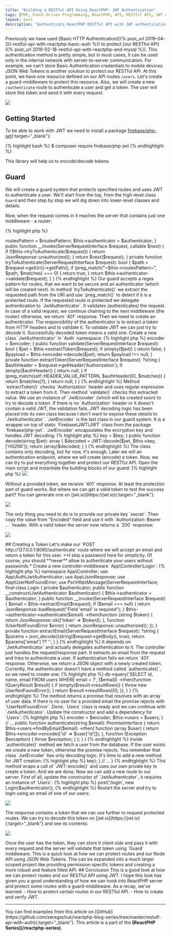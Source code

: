 ```yaml
---
title: "Building a RESTful API Using ReactPHP: JWT Authentication"
tags: [PHP, Event-Driven Programming, ReactPHP, API, RESTful API, JWT Authentication]
layout: post
description: "Authenticate ReactPHP RESTful API with JWT authentication"
---
```


Previously we have used [Basic HTTP Authentication]({% post_url 2019-04-20-restful-api-with-reactphp-basic-auth %}) to protect [our RESTful API]({% post_url 2019-02-18-restful-api-with-reactphp-and-mysql %}). This authentication method is pretty simple, but in most cases, it can be used only in the internal network with server-to-server communication. For example, we can't store Basic Authentication credentials to mobile devices. JSON Web Tokens is another solution to protect our RESTful API. At this point, we have one resource defined on our API routes `/users`. Let's create a guard-middleware to protect this resource. Also, we will create a new `/authenticate` route to authenticate a user and get a token. The user will store this token and send it with every request.

<div class="row">
    <p class="text-center image col-sm-6 col-sm-offset-3">
        <img src="/assets/images/posts/reactphp-restful-api-authentication/jwt-logo.jpg">
    </p>
</div>

## Getting Started

To be able to work with JWT we need to install a package [firebase/php-jwt](https://github.com/firebase/php-jwt){:target="_blank"}:

{% highlight bash %}
$ composer require firebase/php-jwt
{% endhighlight %}

This library will help us to encode/decode tokens.

## Guard

We will create a guard system that protects specified routes and uses JWT to authenticate a user. We'll start from the top, from the high-level class `Guard` and then step by step we will dig down into lower-level classes and details.

Now, when the request comes in it reaches the server that contains just one middleware - a router:

{% highlight php %}
<?php

// ...

$server = new Server(new Router($routes));
{% endhighlight %}


We need to hack into this step and authenticate the request **before** it reaches the router. In our case, we want to protect all routes that start with `/users`. If authentication fails there is no need to execute the router, we already can return a `401` response. So, it looks like the guard is the best candidate for a new middleware which will be executed in the first place. Something like this:

{% highlight php %}
<?php

// ...

$auth = new Guard('/users', $authenticator);
$server = new Server([$auth, new Router($routes)]);

{% endhighlight %}

Now the server has two middlewares: the guard and the router. The guard is the first middleware in the chain and it means that the request **has to go through the guard before** it reaches the router. In this case, any controller will be executed only if the request passes the guard. 

The guard system will definitely contain several classes, so let's create a new `Auth` namespace in our project and create a new class `Guard` in it:

{% highlight php %}
<?php

namespace App\Auth;

use App\Auth\Jwt\JwtAuthenticator;
use App\JsonResponse;
use Psr\Http\Message\ServerRequestInterface;

final class Guard
{
    private $routesPattern;

    private $authenticator;

    public function __construct(string $routesPattern, JwtAuthenticator $authenticator)
    {
        $this->routesPattern = $routesPattern;
        $this->authenticator = $authenticator;
    }

    public function __invoke(ServerRequestInterface $request, callable $next)
    {
        if (!$this->tryToAuthenticate($request)) {
            return JsonResponse::unauthorized();
        }

        return $next($request);

    }

    private function tryToAuthenticate(ServerRequestInterface $request): bool
    {
        $path = $request->getUri()->getPath();
        if (preg_match("~$this->routesPattern~", $path, $matches) === 0) {
            return true;
        }


        return $this->authenticator->validate($request);
    }
}
{% endhighlight %}

Our guard accepts a regex pattern for routes, that we want to be secure and an authenticator (which will be created next). In method `tryToAuthenticate()` we extract the requested path from the URI and use `preg_match()` to detect if it is a protected route. If the requested route is protected we delegate authentication to `JwtAuthenticator`. It validates (authenticates) the request. In case of a valid request, we continue chaining to the next middleware (the router) otherwise, we return `401` response.

Then we need to create an authenticator. The responsibility of the authenticator is to extract a token from HTTP headers and to validate it. To validate JWT we can just try to decode it. Successfully decoded token means a valid one.

Create a new class `JwtAuthenticator` in `Auth` namespace:

{% highlight php %}
<?php

namespace App\Auth;

use Psr\Http\Message\ServerRequestInterface;
use React\Promise\PromiseInterface;

final class JwtAuthenticator
{
    private const HEADER_VALUE_PATTERN = "/Bearer\s+(.*)$/i";

    private $encoder;

    public function __construct(JwtEncoder $encoder)
    {
        $this->encoder = $encoder;
    }

    public function validate(ServerRequestInterface $request): bool
    {
        $jwt = $this->extractToken($request);
        if (empty($jwt)) {
            return false;
        }

        $payload = $this->encoder->decode($jwt);
        return $payload !== null;
    }

    private function extractToken(ServerRequestInterface $request): ?string
    {
        $authHeader = $request->getHeader('Authorization');
        if (empty($authHeader)) {
            return null;
        }

        if (preg_match(self::HEADER_VALUE_PATTERN, $authHeader[0], $matches)) {
            return $matches[1];
        }

        return null;
    }
}
{% endhighlight %}

Method `extractToken()` checks `Authorization` header and uses regular expression to extract a token from it. Then method `validate()` checks this extracted value. We use an instance of `JwtEncoder` (which will be created soon) to try to decode a token. If there is no `Authorization` header or it doesn't contain a valid JWT, the validation fails.

JWT decoding logic has been placed into its own class because I don't want to expose these details to `JwtAuthenticator`. `JwtEncoder` is the last class in our guard system. It is a wrapper on top of static `Firebase\JWT\JWT` class from the package `firebase/php-jwt`. `JwtEncoder` encapsulates the encryption key and handles JWT decoding:

{% highlight php %}
<?php

namespace App\Auth;

use Firebase\JWT\JWT;

final class JwtEncoder
{
    private $key;

    public function __construct(string $key)
    {
        $this->key = $key;
    }

    public function decode(string $jwt): array
    {
        $decoded = JWT::decode($jwt, $this->key, ['HS256']);
        return (array)$decoded;
    }
}
{% endhighlight %}

The class contains only decoding, but for now, it's enough. Later we will an authentication endpoint, where we will create (encode) a token.

Now, we can try to put everything together and protect our RESTful API. Open the main script and instantiate the building blocks of our guard:

{% highlight php %}
<?php

// ...

$authenticator = new JwtAuthenticator(new JwtEncoder('secret'));
$auth = new Guard('/users', $authenticator);

$server = new Server([$auth, new Router($routes)]);
{% endhighlight %}

We create `JwtEncoder` with a private key `secret`. Then use this encoder to create an instance of `JwtAuthenticator`. And the last step is to create a `Guard`. We protect all routes that start with `/users` with our `JwtAuthenticator`. Now let's try to send a request to one of the protected routes:

<p class="text-center image">
    <img src="/assets/images/posts/reactphp-restful-api-authentication/jwt-401.png">
</p>

Without a provided token, we receive `401` response. At least the protection part of guard works. But where we can get a valid token to test the success part? You can generate one on [jwt.io](https://jwt.io){:target="_blank"}. 

<p class="text-center image">
    <img src="/assets/images/posts/reactphp-restful-api-authentication/jwt-generate.jpg">
</p>

The only thing you need to do is to provide our private key `secret`. Then copy the value from "Encoded" field and use it with `Authorization: Bearer ...` header. With a valid token the server now returns a `200` response:

<p class="text-center image">
    <img src="/assets/images/posts/reactphp-restful-api-authentication/jwt-request.png">
</p>

## Creating a Token

Let's make our `POST http://127.0.0.1:8080/authenticate` route where we will accept an email and return a token for this user. 

>*I skip a password here for simplicity. Of course, you should **never** allow to authenticate your users without passwords.*

Create a new controller-middleware `App\Controller\Login`:

{% highlight php %}
namespace App\Controller;

use App\Auth\JwtAuthenticator;
use App\JsonResponse;
use App\UserNotFoundError;
use Psr\Http\Message\ServerRequestInterface;

final class Login
{
    private $authenticator;

    public function __construct(JwtAuthenticator $authenticator)
    {
        $this->authenticator = $authenticator;
    }

    public function __invoke(ServerRequestInterface $request)
    {
        $email = $this->extractEmail($request);
        if ($email === null) {
            return JsonResponse::badRequest("Field 'email' is required");
        }

        $this->authenticator->authenticate($email)
            ->then(function (string $token) {
                    return JsonResponse::ok(['token' => $token]);
                },
                function (UserNotFoundError $error) {
                    return JsonResponse::unauthorized();
                });
    }

    private function extractEmail(ServerRequestInterface $request): ?string
    {
        $params = json_decode((string)$request->getBody(), true);

        return $params['email'] ?? '';
    }
}
{% endhighlight %}

It depends on `JwtAuthenticator` and actually delegates authentication to it. The controller just handles the request/response part. It extracts an email from the request and tries to authenticate a user. If authentication fails we return `401` response. Otherwise, we return a JSON object with a newly created token. 

Currently, the authenticator doesn't have a method called `authenticate()`, so we need to create one:

{% highlight php %}
<?php

namespace App\Auth;

// ...

final class JwtAuthenticator
{
    // ...

    public function authenticate(string $email): PromiseInterface
    {
        // ...
    }
}
{% endhighlight %}

The idea is the following: we accept an email, then we ask the `Users` object if there is a user with a provided email. If such user exists we create a token and return the id of this user as a payload. Otherwise, we throw an exception.

Before we continue we need to update class `Users` and add a method for retrieving a user by an email:

{% highlight php %}
<?php

namespace App;

use React\MySQL\ConnectionInterface;
use React\MySQL\QueryResult;
use React\Promise\PromiseInterface;

final class Users
{
    // ...

    public function findByEmail(string $email): PromiseInterface
    {
        return $this->db->query('SELECT id, name, email FROM users WHERE email = ?', [$email])
            ->then(function (QueryResult $result) {
                if (empty($result->resultRows)) {
                    throw new UserNotFoundError();
                }

                return $result->resultRows[0];
            });
    }

}

{% endhighlight %}

The method returns a promise that resolves with an array of user data. If there is no user for a provided email the promise rejects with `UserNotFoundError`. Done, `Users` class is ready and we can continue with `JwtAuthenticator`. Update the constructor and add a dependency for `Users`:

{% highlight php %}
<?php

namespace App\Auth;

// ...

final class JwtAuthenticator
{
    private $encoder;
    private $users;

    public function __construct(JwtEncoder $encoder, Users $users)
    {
        $this->encoder = $encoder;
        $this->users = $users;
    }

    // ...

    public function authenticate(string $email): PromiseInterface
    {
        return $this->users->findByEmail($email)
            ->then(
                function (array $user) {
                    return $this->encoder->encode(['id' => $user['id']]);
                },
                function (Exception $exception) {
                    throw $exception;
                }
            );
    }
}
{% endhighlight %}

Inside `authenticate()` method we fetch a user from the database. If the user exists we create a new token, otherwise the promise rejects. You remember that class `JwtEncoder` has only decoding logic. It's time to add a new method for JWT creation:

{% highlight php %}
<?php

namespace App\Auth;

use Firebase\JWT\JWT;

final class JwtEncoder
{
    // ...

    public function encode(array $payload): string
    {
        return JWT::encode($payload, $this->key);
    }

    // ...
}
{% endhighlight %}

This method wraps a call of `JWT::encode()` and uses our own private key to create a token. And we are done. Now we can add a new route to our server. First of all, update the constructor of `JwtAuthenticator`, it requires an instance of `Users`:

{% highlight php %}
<?php

// ... 
$authenticator = new JwtAuthenticator(new JwtEncoder('secret'), $users);
{% endhighlight %}

Then, add a new route to the routes collection:

{% highlight php %}
<?php

// ...

$routes = new RouteCollector(new Std(), new GroupCountBased());

// ...

$routes->post('/login', new Login($authenticator));

{% endhighlight %}

Restart the server and try to login using an email of one of our users:

<p class="text-center image">
    <img src="/assets/images/posts/reactphp-restful-api-authentication/login.png">
</p>

The response contains a token that we can use further to request protected routes. We can try to decode this token on [jwt.io](https://jwt.io){:target="_blank"} and see its contents:

<p class="text-center image">
    <img src="/assets/images/posts/reactphp-restful-api-authentication/jwt-decode.png">
</p>

Once the user has the token, they can store it client side and pass it with every request and the server will validate that token using `Guard` middleware.

This is a quick look at how we can protect routes and our Node API using JSON Web Tokens. This can be expanded into a much larger scoped project like providing permission specific tokens and creating a more robust and feature filled API.

## Conclusion

This is a good look at how we can protect routes and our RESTful API using JWT. I hope this look has given you a good understanding of how we can hook into ReactPHP server and protect some routes with a guard-middleware.
As a recap, we've learned:
- How to protect certain routes in our RESTful API.
- How to create and verify JWT.


<hr>

You can find examples from this article on [GitHub](https://github.com/seregazhuk/reactphp-blog-series/tree/master/restulf-api-with-auth){:target="_blank"}.

This article is a part of the <strong>[ReactPHP Series](/reactphp-series)</strong>.
